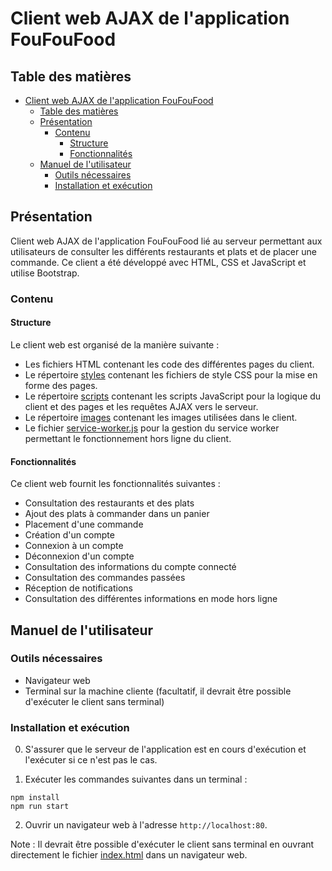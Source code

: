 # Client web AJAX de l'application FouFouFood

## Table des matières

- [Client web AJAX de l'application FouFouFood](#client-web-ajax-de-lapplication-foufoufood)
  - [Table des matières](#table-des-matières)
  - [Présentation](#présentation)
    - [Contenu](#contenu)
      - [Structure](#structure)
      - [Fonctionnalités](#fonctionnalités)
  - [Manuel de l'utilisateur](#manuel-de-lutilisateur)
    - [Outils nécessaires](#outils-nécessaires)
    - [Installation et exécution](#installation-et-exécution)

## Présentation

Client web AJAX de l'application FouFouFood lié au serveur permettant aux utilisateurs de consulter les différents restaurants et plats et de placer une commande. Ce client a été développé avec HTML, CSS et JavaScript et utilise Bootstrap.

### Contenu

#### Structure

Le client web est organisé de la manière suivante :

- Les fichiers HTML contenant les code des différentes pages du client.
- Le répertoire [styles](./styles/) contenant les fichiers de style CSS pour la mise en forme des pages.
- Le répertoire [scripts](./scripts/) contenant les scripts JavaScript pour la logique du client et des pages et les requêtes AJAX vers le serveur.
- Le répertoire [images](./images/) contenant les images utilisées dans le client.
- Le fichier [service-worker.js](./service-worker.js) pour la gestion du service worker permettant le fonctionnement hors ligne du client.

#### Fonctionnalités

Ce client web fournit les fonctionnalités suivantes :

- Consultation des restaurants et des plats
- Ajout des plats à commander dans un panier
- Placement d'une commande
- Création d'un compte
- Connexion à un compte
- Déconnexion d'un compte
- Consultation des informations du compte connecté
- Consultation des commandes passées
- Réception de notifications
- Consultation des différentes informations en mode hors ligne

## Manuel de l'utilisateur

### Outils nécessaires

- Navigateur web
- Terminal sur la machine cliente (facultatif, il devrait être possible d'exécuter le client sans terminal)

### Installation et exécution

0. S'assurer que le serveur de l'application est en cours d'exécution et l'exécuter si ce n'est pas le cas.

1. Exécuter les commandes suivantes dans un terminal :

```shell
npm install
npm run start
```

2. Ouvrir un navigateur web à l'adresse ```http://localhost:80```.

Note : Il devrait être possible d'exécuter le client sans terminal en ouvrant directement le fichier [index.html](./index.html) dans un navigateur web.
